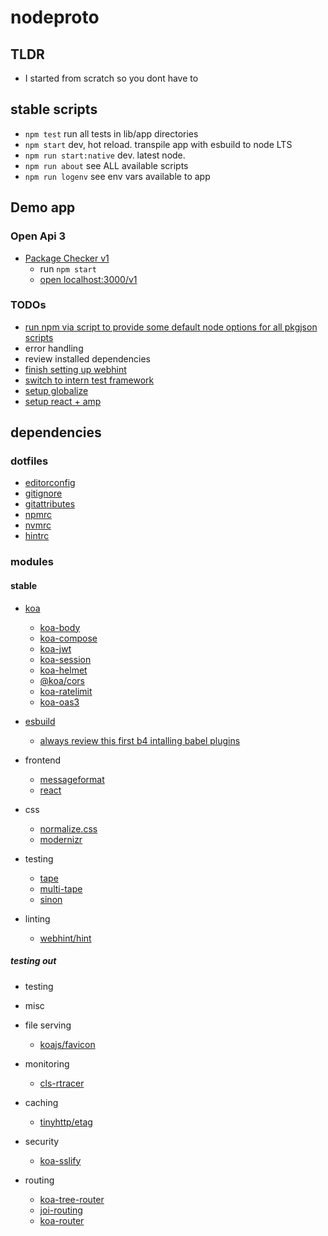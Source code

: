 # nodeproto

## TLDR
  - I started from scratch so you dont have to

## stable scripts
  - `npm test` run all tests in lib/app directories
  - `npm start` dev, hot reload. transpile app with esbuild to node LTS
  - `npm run start:native` dev. latest node.
  - `npm run about` see ALL available scripts
  - `npm run logenv` see env vars available to app

## Demo app
### Open Api 3
  - [Package Checker v1](/app/api/routes/v1/README.md)
    - run `npm start`
    - [open localhost:3000/v1](http://localhost:3000/v1)


### TODOs
  - [run npm via script to provide some default node options for all pkgjson scripts](https://nodejs.org/api/cli.html)
  - error handling
  - review installed dependencies
  - [finish setting up webhint](https://github.com/webhintio/hint/blob/main/packages/hint/docs/user-guide/hints/index.md)
  - [switch to intern test framework](https://github.com/theintern/intern)
  - [setup globalize](https://github.com/globalizejs/globalize/tree/master/examples/node-npm)
  - [setup react + amp](https://medium.com/@rtymchyk/react-amp-modern-approach-e45de3fe84c7)

## dependencies
### dotfiles
  - [editorconfig](https://editorconfig.org/)
  - [gitignore](https://git-scm.com/docs/gitignore)
  - [gitattributes](https://git-scm.com/docs/gitattributes)
  - [npmrc](https://docs.npmjs.com/cli/v7/configuring-npm/npmrc)
  - [nvmrc](https://github.com/nvm-sh/nvm)
  - [hintrc](https://github.com/webhintio/hint/blob/main/packages/hint/docs/user-guide/configuring-webhint/summary.md)


### modules
#### stable
  - [koa](https://koajs.com/#introduction)
    - [koa-body](https://github.com/koajs/koa-body/blob/9b00b40adbfc40a5f5f73efbc88108adf66bcf8b/index.js#L75)
    - [koa-compose](https://github.com/koajs/compose/blob/25568a36509fefc58914bc2a7600f787b16aa0df/index.js#L19)
    - [koa-jwt](https://github.com/koajs/jwt#example)
    - [koa-session](https://github.com/koajs/session#example)
    - [koa-helmet](https://github.com/venables/koa-helmet)
    - [@koa/cors](https://github.com/koajs/cors)
    - [koa-ratelimit](https://github.com/koajs/ratelimit)
    - [koa-oas3](https://github.com/atlassian/koa-oas3)

  - [esbuild](https://esbuild.github.io)
    - [always review this first b4 intalling babel plugins](https://esbuild.github.io/content-types/#javascript)
  - frontend
    - [messageformat](https://github.com//messageformat)
    - [react](https://reactjs.org)

  - css
    - [normalize.css](https://github.com/necolas/normalize.css/)
    - [modernizr](https://github.com/Modernizr/Modernizr)

  - testing
    - [tape](https://github.com/substack/tape)
    - [multi-tape](https://github.com/mattiash/node-multi-tape)
    - [sinon](https://sinonjs.org/)

  - linting
    - [webhint/hint](https://github.com/webhintio/hint)

##### testing out
  - testing

  - misc

  - file serving
    - [koajs/favicon](https://github.com/koajs/favicon)

  - monitoring
    - [cls-rtracer](https://github.com/puzpuzpuz/cls-rtracer)


  - caching
    - [tinyhttp/etag](https://github.com/talentlessguy/tinyhttp/blob/348e95e8cee63c0f03eea46495f26d863315e1f0/packages/etag/src/index.ts#L27)

  - security
    - [koa-sslify](https://github.com/turboMaCk/koa-sslify)

  - routing
    - [koa-tree-router](https://github.com/steambap/koa-tree-router)
    - [joi-routing](https://github.com/koajs/joi-router)
    - [koa-router](https://github.com/koajs/router/tree/master/lib)




